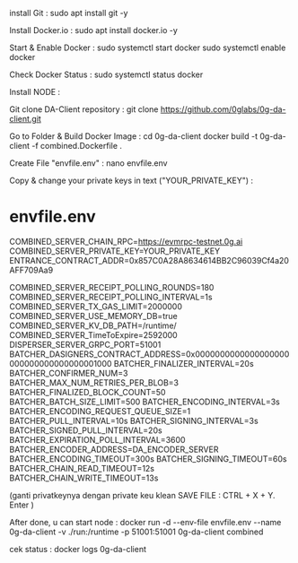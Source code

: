 install Git : 
sudo apt install git -y

Install Docker.io : 
sudo apt install docker.io -y

Start & Enable Docker : 
sudo systemctl start docker 
sudo systemctl enable docker

Check Docker Status : 
sudo systemctl status docker

Install NODE : 

Git clone DA-Client repository : 
git clone https://github.com/0glabs/0g-da-client.git

Go to Folder & Build Docker Image : 
cd 0g-da-client
docker build -t 0g-da-client -f combined.Dockerfile .

Create File "envfile.env" : 
nano envfile.env

Copy & change your private keys in text ("YOUR_PRIVATE_KEY") : 
# envfile.env
COMBINED_SERVER_CHAIN_RPC=https://evmrpc-testnet.0g.ai
COMBINED_SERVER_PRIVATE_KEY=YOUR_PRIVATE_KEY
ENTRANCE_CONTRACT_ADDR=0x857C0A28A8634614BB2C96039Cf4a20AFF709Aa9

COMBINED_SERVER_RECEIPT_POLLING_ROUNDS=180
COMBINED_SERVER_RECEIPT_POLLING_INTERVAL=1s
COMBINED_SERVER_TX_GAS_LIMIT=2000000
COMBINED_SERVER_USE_MEMORY_DB=true
COMBINED_SERVER_KV_DB_PATH=/runtime/
COMBINED_SERVER_TimeToExpire=2592000
DISPERSER_SERVER_GRPC_PORT=51001
BATCHER_DASIGNERS_CONTRACT_ADDRESS=0x0000000000000000000000000000000000001000
BATCHER_FINALIZER_INTERVAL=20s
BATCHER_CONFIRMER_NUM=3
BATCHER_MAX_NUM_RETRIES_PER_BLOB=3
BATCHER_FINALIZED_BLOCK_COUNT=50
BATCHER_BATCH_SIZE_LIMIT=500
BATCHER_ENCODING_INTERVAL=3s
BATCHER_ENCODING_REQUEST_QUEUE_SIZE=1
BATCHER_PULL_INTERVAL=10s
BATCHER_SIGNING_INTERVAL=3s
BATCHER_SIGNED_PULL_INTERVAL=20s
BATCHER_EXPIRATION_POLL_INTERVAL=3600
BATCHER_ENCODER_ADDRESS=DA_ENCODER_SERVER
BATCHER_ENCODING_TIMEOUT=300s
BATCHER_SIGNING_TIMEOUT=60s
BATCHER_CHAIN_READ_TIMEOUT=12s
BATCHER_CHAIN_WRITE_TIMEOUT=13s

(ganti privatkeynya dengan private keu klean SAVE FILE : CTRL + X + Y. Enter )

After done, u can start node : 
docker run -d --env-file envfile.env --name 0g-da-client -v ./run:/runtime -p 51001:51001 0g-da-client combined

cek status : 
docker logs 0g-da-client
